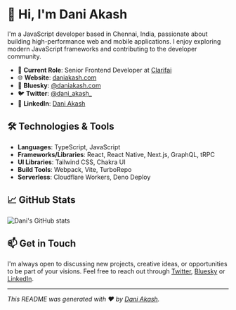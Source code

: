 # 👋 Hi, I'm Dani Akash

I'm a JavaScript developer based in Chennai, India, passionate about building high-performance web and mobile applications. I enjoy exploring modern JavaScript frameworks and contributing to the developer community.

- 🔭 **Current Role**: Senior Frontend Developer at [Clarifai](https://www.clarifai.com/)
- 🌐 **Website**: [daniakash.com](https://daniakash.com/)
- 🦋 **Bluesky**: [@daniakash.com](https://bsky.app/profile/daniakash.com)
- 🐦 **Twitter**: [@dani_akash_](https://twitter.com/dani_akash_)
- 💼 **LinkedIn**: [Dani Akash](https://www.linkedin.com/in/daniakash/)

## 🛠️ Technologies & Tools

- **Languages**: TypeScript, JavaScript
- **Frameworks/Libraries**: React, React Native, Next.js, GraphQL, tRPC
- **UI Libraries**: Tailwind CSS, Chakra UI
- **Build Tools**: Webpack, Vite, TurboRepo
- **Serverless**: Cloudflare Workers, Deno Deploy

## 📈 GitHub Stats

![Dani's GitHub stats](https://github-readme-stats.vercel.app/api?username=DaniAkash&show_icons=true&theme=radical)

## 📫 Get in Touch

I'm always open to discussing new projects, creative ideas, or opportunities to be part of your visions. Feel free to reach out through [Twitter](https://twitter.com/dani_akash_), [Bluesky](https://bsky.app/profile/daniakash.com) or [LinkedIn](https://www.linkedin.com/in/daniakash/).

---

*This README was generated with ❤️ by [Dani Akash](https://daniakash.com/).*

